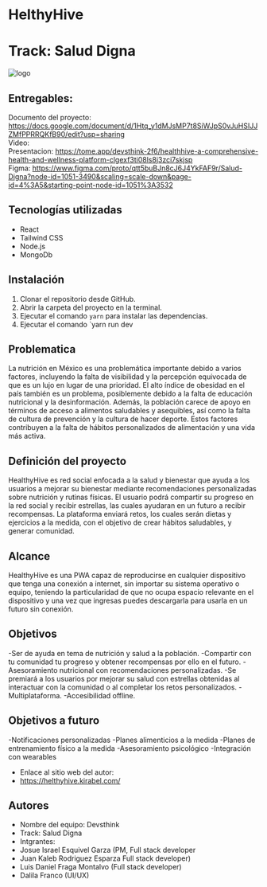 # HelthyHive
# Track: Salud Digna
![logo](https://user-images.githubusercontent.com/44554474/231716928-d8b85462-e74a-4be4-a76f-df51783a3efd.png)

## Entregables:
Documento del proyecto: https://docs.google.com/document/d/1Htq_y1dMJsMP7t8SiWJpS0vJuHSIJJZMfPPRRQKfB90/edit?usp=sharing 
<br>
Video:
<br>
Presentacion: https://tome.app/devsthink-2f6/healthhive-a-comprehensive-health-and-wellness-platform-clgexf3ti08ls8j3zci7skjsp
<br>
Figma: https://www.figma.com/proto/qtt5buBJn8cJ6J4YkFAF9r/Salud-Digna?node-id=1051-3490&scaling=scale-down&page-id=4%3A5&starting-point-node-id=1051%3A3532
<br>

## Tecnologías utilizadas

- React
- Tailwind CSS
- Node.js
- MongoDb

## Instalación

1. Clonar el repositorio desde GitHub.
2. Abrir la carpeta del proyecto en la terminal.
3. Ejecutar el comando `yarn` para instalar las dependencias.
4. Ejecutar el comando `yarn run dev


## Problematica
La nutrición en México es una problemática importante debido a varios factores, incluyendo la falta de visibilidad y la percepción equivocada de que es un lujo en lugar de una prioridad. 
El alto índice de obesidad en el país también es un problema, posiblemente debido a la falta de educación nutricional y la desinformación. Además, la población carece de apoyo en términos de acceso a alimentos saludables y asequibles, así como la falta de cultura de prevención y la cultura de hacer deporte. 
Estos factores contribuyen a la falta de hábitos personalizados de alimentación y una vida más activa.

## Definición del proyecto
HealthyHive es red social enfocada a la salud y bienestar que ayuda a los usuarios a mejorar su bienestar mediante recomendaciones personalizadas sobre nutrición y rutinas físicas. 
El usuario podrá compartir su progreso en la red social y recibir estrellas, las cuales ayudaran en un futuro a recibir recompensas.
La plataforma enviará retos, los cuales serán dietas y ejercicios a la medida, con el objetivo de crear hábitos saludables, y generar comunidad.

## Alcance
HealthyHive es una PWA capaz de reproducirse en cualquier dispositivo que tenga una conexión a internet, sin importar su sistema operativo o equipo, teniendo la particularidad de que no ocupa espacio relevante en el dispositivo y una vez que ingresas puedes descargarla para usarla en un futuro sin conexión.

## Objetivos
-Ser de ayuda en tema de nutrición y salud a la población.
-Compartir con tu comunidad tu progreso y obtener recompensas por ello en el futuro.
-Asesoramiento nutricional con recomendaciones personalizadas.
-Se premiará a los usuarios por mejorar su salud con estrellas obtenidas al interactuar con la comunidad o al completar los retos personalizados.
-Multiplataforma.
-Accesibilidad offline.

## Objetivos a futuro
-Notificaciones personalizadas 
-Planes alimenticios a la medida 
-Planes de entrenamiento físico a la medida 
-Asesoramiento psicológico 
-Integración con wearables 



- Enlace al sitio web del autor:
- https://helthyhive.kirabel.com/

## Autores

- Nombre del equipo: Devsthink
- Track: Salud Digna
- Intgrantes: 
- Josue Israel Esquivel Garza (PM, Full stack developer
- Juan Kaleb Rodriguez Esparza Full stack developer)
- Luis Daniel Fraga Montalvo (Full stack developer)
- Dalila Franco (UI/UX)




